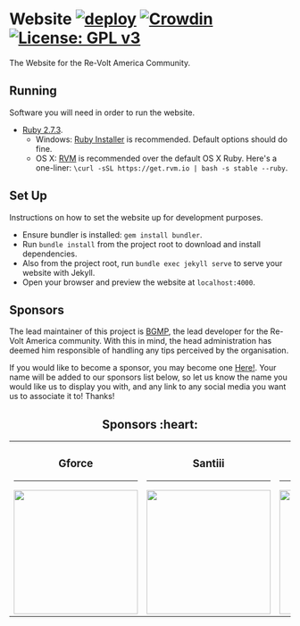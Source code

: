 # Website [![deploy](https://github.com/Re-Volt-America/Website/actions/workflows/deploy.yml/badge.svg?branch=production)](https://github.com/Re-Volt-America/Website/actions/workflows/deploy.yml) [![Crowdin](https://badges.crowdin.net/rva/localized.svg)](https://crowdin.com/project/rva) [![License: GPL v3](https://img.shields.io/badge/License-GPLv3-blue.svg)](https://www.gnu.org/licenses/gpl-3.0)

The Website for the Re-Volt America Community.

## Running
Software you will need in order to run the website.

  * [Ruby 2.7.3](https://www.ruby-lang.org/en/).
      * Windows: [Ruby Installer](https://github.com/oneclick/rubyinstaller2/releases/tag/RubyInstaller-2.7.3-1) is recommended. Default options should do fine.
      * OS X: [RVM](http://rvm.io) is recommended over the default OS X Ruby.
       Here's a one-liner: `\curl -sSL https://get.rvm.io | bash -s stable --ruby`.
       
## Set Up
Instructions on how to set the website up for development purposes.

  * Ensure bundler is installed: `gem install bundler`.
  * Run `bundle install` from the project root to download and install dependencies.
  * Also from the project root, run `bundle exec jekyll serve` to serve your website with Jekyll.
  * Open your browser and preview the website at `localhost:4000`.

## Sponsors
The lead maintainer of this project is <a href="https://github.com/BGMP" target="_blank">BGMP</a>, the lead developer
for the Re-Volt America community. With this in mind, the head administration has deemed him responsible of handling
any tips perceived by the organisation.

If you would like to become a sponsor, you may become one
<a href="https://github.com/sponsors/BGMP" target="_blank" title="BGMP">Here!</a>.
Your name will be added to our sponsors list below, so let us know the name you would like us to display you with, 
and any link to any social media you want us to associate it to! Thanks!

<h2 align="center">Sponsors :heart:</h2>

<table>
  <tbody>
    <tr>
      <td align="center" valign="middle">
        <h3>Gforce</h3>
        <hr/>
        <a href="https://www.youtube.com/channel/UC1uSBH0FfiDthwra2Fu_J3A" target="_blank">
          <img width="222px" src="https://avatars.githubusercontent.com/u/82356992?v=4" alt="">
        </a>
      </td>
      <td align="center" valign="middle">
        <h3>Santiii</h3>
        <hr/>
        <a href="https://www.youtube.com/channel/UCupx1HTXGPrTgGvstReu4pQ" target="_blank">
          <img width="222px" src="https://avatars.githubusercontent.com/u/16659154?v=4" alt="">
        </a>
      </td>
      <td align="center" valign="middle">
        <h3>Tiorotti</h3>
        <hr/>
        <a href="https://twitter.com/LeandroManuelR9" target="_blank">
          <img width="222px" src="https://avatars.githubusercontent.com/u/110705928?v=4" alt="">
        </a>
      </td>
      <td align="center" valign="middle">
        <h3>You?</h3>
        <hr/>
        <a href="#" target="_blank">
          <img width="222px" src="https://raw.githubusercontent.com/Re-Volt-America/Website/master/assets/img/image-missing.png" height="222"  alt=""/>
        </a>
      </td>
    </tr>
  </tbody>
</table>
